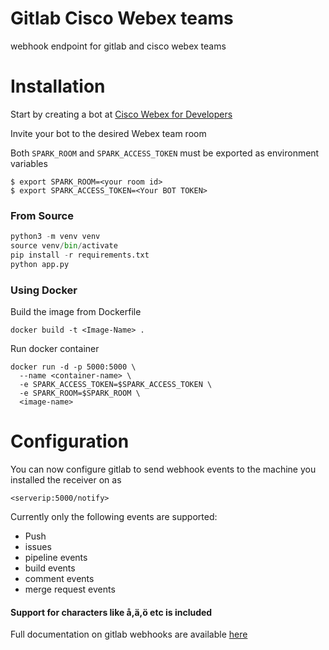 # Gitlab Cisco Webex teams

webhook endpoint for gitlab and cisco webex teams

# Installation
Start by creating a bot at [Cisco Webex for Developers](https://developer.webex.com)

Invite your bot to the desired Webex team room

Both `SPARK_ROOM` and `SPARK_ACCESS_TOKEN` must be exported as environment variables

```
$ export SPARK_ROOM=<your room id>
$ export SPARK_ACCESS_TOKEN=<Your BOT TOKEN>
```

### From Source
```python
python3 -m venv venv
source venv/bin/activate
pip install -r requirements.txt
python app.py
```

### Using Docker
Build the image from Dockerfile
```
docker build -t <Image-Name> .
```

Run docker container
```
docker run -d -p 5000:5000 \
  --name <container-name> \
  -e SPARK_ACCESS_TOKEN=$SPARK_ACCESS_TOKEN \
  -e SPARK_ROOM=$SPARK_ROOM \
  <image-name>
```


# Configuration

You can now configure gitlab to send webhook events to the machine you installed
the receiver on as

`<serverip:5000/notify>`

Currently only the following events are supported:

* Push
* issues
* pipeline events
* build events
* comment events
* merge request events

#### Support for characters like å,ä,ö etc is included

Full documentation on gitlab webhooks are available [here](https://docs.gitlab.com/ce/user/project/integrations/webhooks.html)
